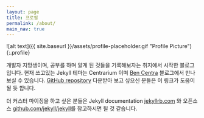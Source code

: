 ```yaml
---
layout: page
title: 프로필
permalink: /about/
main_nav: true
---
```


![alt text]({{ site.baseurl }}/assets/profile-placeholder.gif "Profile Picture"){:.profile}

개발자 지망생이며, 공부를 하며 알게 된 것들을 기록해보자는 취지에서 시작한 블로그입니다.
현재 쓰고있는 Jekyll 테마는 Centrarium 이며 [Ben Centra][bencentra] 블로그에서 만나보실 수 있습니다.
[GitHub repository](https://github.com/bencentra/centrarium) 다운받아 보고 싶으신 분들은 이 링크가 도움이 될 듯 합니다.

더 커스터 마이징을 하고 싶은 분들은 Jekyll documentation [jekyllrb.com](http://jekyllrb.com/) 와 오픈소스 [github.com/jekyll/jekyll](https://github.com/jekyll/jekyll)를 참고하시면 될 것 같습니다.

[centrarium]: https://github.com/bencentra/centrarium
[bencentra]: http://bencentra.com
[jekyll]: https://github.com/jekyll/jekyll
